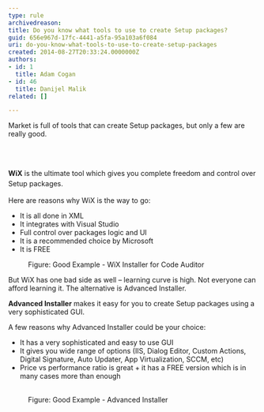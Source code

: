```yaml
---
type: rule
archivedreason: 
title: Do you know what tools to use to create Setup packages?
guid: 656e967d-17fc-4441-a5fa-95a103a6f084
uri: do-you-know-what-tools-to-use-to-create-setup-packages
created: 2014-08-27T20:33:24.0000000Z
authors:
- id: 1
  title: Adam Cogan
- id: 46
  title: Danijel Malik
related: []

---
```



<p class="p1">​Market is full of tools that can create Setup packages, but only a few are really good.&#160;</p>
<br><excerpt class='endintro'></excerpt><br>
<p class="p1">
   <span style="line-height&#58;20.7999992370605px;"><strong>WiX</strong> is the ultimate tool which gives you complete freedom and control over Setup packages.</span></p><p class="p1">Here are reasons why WiX is the way to go&#58;</p><ul class="ul1"><li class="li1">It is all done in XML</li><li class="li1">It integrates with Visual Studio</li><li class="li1">Full control over packages logic and UI</li><li class="li1">It is a recommended choice by Microsoft</li><li class="li1">It is FREE</li></ul><dl class="goodImage"><dt>
      <img src="/PublishingImages/setup-packages-tool.jpg" alt="" />
   </dt><dd>Figure&#58; Good Example - WiX Installer for Code Auditor</dd></dl><p class="p1">But WiX has one bad side as well – learning curve is high. Not everyone can afford learning it. The alternative is Advanced Installer.</p><p class="p1">
   <b>Advanced Installer</b> makes it easy for you to create Setup packages using a very sophisticated GUI.&#160;</p><p class="p1">A&#160;few&#160;reasons why&#160;Advanced Installer could be your choice&#58;</p><ul class="ul1"><li class="li1">It has a very sophisticated and easy to use GUI</li><li class="li1">It gives you wide range of options (IIS, Dialog Editor, Custom Actions, Digital Signature, Auto Updater, App Virtualization, SCCM, etc)</li><li class="li1">​​Price vs performance ratio is great + it has a FREE version which is in many cases more than enough​</li></ul><dl class="goodImage"><dt>
      <img src="/PublishingImages/advanced-installer.jpg" alt="" />​
   </dt><dd>Figure&#58; Good Example - Advanced Installer</dd></dl>


